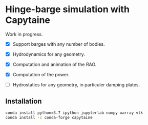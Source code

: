 # Hinge-barge simulation with Capytaine

Work in progress.

- [X] Support barges with any number of bodies.
- [X] Hydrodynamics for any geometry.
- [X] Computation and animation of the RAO.
- [X] Computation of the power.

- [ ] Hydrostatics for any geometry, in particuler damping plates.

## Installation

```bash
conda install python=3.7 ipython jupyterlab numpy xarray vtk
conda install -c conda-forge capytaine
```
